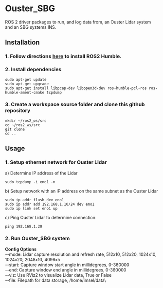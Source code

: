 # Ouster_SBG
ROS 2 driver packages to run, and log data from, an Ouster Lidar system and an SBG systems INS.

## Installation
### 1. Follow directions [here](https://docs.ros.org/en/humble/Installation.html) to install ROS2 Humble.
### 2. Install dependencies
```
sudo apt-get update
sudo apt-get upgrade
sudo apt-get install libpcap-dev libopen3d-dev ros-humble-pcl-ros ros-humble-ament-cmake tcpdump
```
### 3. Create a workspace source folder and clone this github repository
```
mkdir ~/ros2_ws/src
cd ~/ros2_ws/src
git clone
cd ..
```
## Usage
### 1. Setup ethernet network for Ouster Lidar
a) Determine IP address of the Lidar
```
sudo tcpdump -i eno1 -n
```
b) Setup network with an IP address on the same subnet as the Ouster Lidar
```
sudo ip addr flush dev eno1
sudo ip addr add 192.168.1.10/24 dev eno1
sudo ip link set eno1 up
```
c) Ping Ouster Lidar to determine connection
```
ping 192.168.1.20
```
### 2. Run Ouster_SBG system
**Config Options**\
--mode: Lidar capture resolution and refresh rate, 512x10, 512x20, 1024x10, 1024x20, 2048x10, 4096x5\
--start: Capture window start angle in millidegrees, 0-360000\
--end: Capture window end angle in millidegrees, 0-360000\
--viz: Use RViz2 to visualize Lidar data, True or False\
--file: Filepath for data storage, /home/imsel/data\
